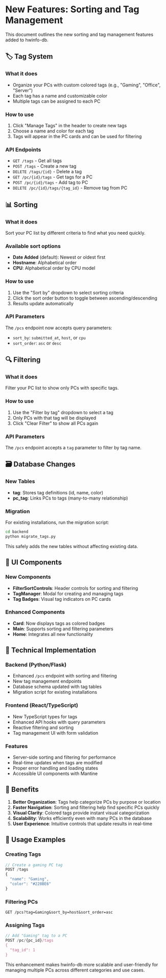 # New Features: Sorting and Tag Management

This document outlines the new sorting and tag management features added to hwinfo-db.

## 🏷️ Tag System

### What it does
- Organize your PCs with custom colored tags (e.g., "Gaming", "Office", "Server")
- Each tag has a name and customizable color
- Multiple tags can be assigned to each PC

### How to use
1. Click "Manage Tags" in the header to create new tags
2. Choose a name and color for each tag
3. Tags will appear in the PC cards and can be used for filtering

### API Endpoints
- `GET /tags` - Get all tags
- `POST /tags` - Create a new tag
- `DELETE /tags/{id}` - Delete a tag
- `GET /pc/{id}/tags` - Get tags for a PC
- `POST /pc/{id}/tags` - Add tag to PC
- `DELETE /pc/{id}/tags/{tag_id}` - Remove tag from PC

## 📊 Sorting

### What it does
Sort your PC list by different criteria to find what you need quickly.

### Available sort options
- **Date Added** (default): Newest or oldest first
- **Hostname**: Alphabetical order
- **CPU**: Alphabetical order by CPU model

### How to use
1. Use the "Sort by" dropdown to select sorting criteria
2. Click the sort order button to toggle between ascending/descending
3. Results update automatically

### API Parameters
The `/pcs` endpoint now accepts query parameters:
- `sort_by`: `submitted_at`, `host`, or `cpu`
- `sort_order`: `asc` or `desc`

## 🔍 Filtering

### What it does
Filter your PC list to show only PCs with specific tags.

### How to use
1. Use the "Filter by tag" dropdown to select a tag
2. Only PCs with that tag will be displayed
3. Click "Clear Filter" to show all PCs again

### API Parameters
The `/pcs` endpoint accepts a `tag` parameter to filter by tag name.

## 🗃️ Database Changes

### New Tables
- **tag**: Stores tag definitions (id, name, color)
- **pc_tag**: Links PCs to tags (many-to-many relationship)

### Migration
For existing installations, run the migration script:
```bash
cd backend
python migrate_tags.py
```

This safely adds the new tables without affecting existing data.

## 🎨 UI Components

### New Components
- **FilterSortControls**: Header controls for sorting and filtering
- **TagManager**: Modal for creating and managing tags
- **Tag Badges**: Visual tag indicators on PC cards

### Enhanced Components
- **Card**: Now displays tags as colored badges
- **Main**: Supports sorting and filtering parameters
- **Home**: Integrates all new functionality

## 🔧 Technical Implementation

### Backend (Python/Flask)
- Enhanced `/pcs` endpoint with sorting and filtering
- New tag management endpoints
- Database schema updated with tag tables
- Migration script for existing installations

### Frontend (React/TypeScript)
- New TypeScript types for tags
- Enhanced API hooks with query parameters
- Reactive filtering and sorting
- Tag management UI with form validation

### Features
- Server-side sorting and filtering for performance
- Real-time updates when tags are modified
- Proper error handling and loading states
- Accessible UI components with Mantine

## 🚀 Benefits

1. **Better Organization**: Tags help categorize PCs by purpose or location
2. **Faster Navigation**: Sorting and filtering help find specific PCs quickly
3. **Visual Clarity**: Colored tags provide instant visual categorization
4. **Scalability**: Works efficiently even with many PCs in the database
5. **User Experience**: Intuitive controls that update results in real-time

## 📝 Usage Examples

### Creating Tags
```typescript
// Create a gaming PC tag
POST /tags
{
  "name": "Gaming",
  "color": "#228BE6"
}
```

### Filtering PCs
```
GET /pcs?tag=Gaming&sort_by=host&sort_order=asc
```

### Assigning Tags
```typescript
// Add "Gaming" tag to a PC
POST /pc/{pc_id}/tags
{
  "tag_id": 1
}
```

This enhancement makes hwinfo-db more scalable and user-friendly for managing multiple PCs across different categories and use cases.
